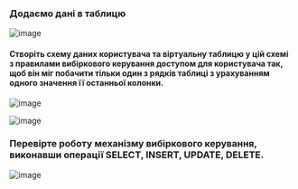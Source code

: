 ### Додаємо дані в таблицю
![image](https://user-images.githubusercontent.com/94397107/219878627-23f90f52-f031-4ccc-a9ad-9c950d6e3a26.png)

#### Створіть схему даних користувача та віртуальну таблицю у цій схемі з правилами вибіркового керування доступом для користувача так, щоб він міг побачити тільки один з рядків таблиці з урахуванням одного значення її останньої колонки.
![image](https://user-images.githubusercontent.com/94397107/219948288-4baa0847-3b09-41e6-92fe-ee245b408868.png)

![image](https://user-images.githubusercontent.com/94397107/219951697-0b615e78-5ba8-45b1-97fa-6e2674db019d.png)

### Перевірте роботу механізму вибіркового керування, виконавши операції SELECT, INSERT, UPDATE, DELETE.
![image](https://user-images.githubusercontent.com/94397107/219951667-2ef30e37-2c2b-4cbc-9e6e-b8d80239b923.png)
